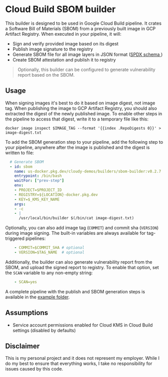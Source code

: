 # Cloud Build SBOM builder

This builder is designed to be used in Google Cloud Build pipeline. It crates a Software Bill of Materials (SBOM) from a previously built image in GCP Artifact Registry. When executed in your pipeline, it will:

* Sign and verify provided image based on its digest
* Publish image signature to the registry
* Generate SBOM file for all image layers in JSON format ([SPDX schema ](https://github.com/spdx/spdx-spec/blob/v2.2/schemas/spdx-schema.json))
* Create SBOM attestation and publish it to registry

> Optionally, this builder can be configured to generate vulnerability report based on the SBOM. 

## Usage

When signing images it's best to do it based on image digest, not image tag. When publishing the image to GCP Artifact Registry, you should also extracted the digest of the newly published image. To enable other steps in the pipeline to access that digest, write it to a temporary file like this:

```shell
docker image inspect $IMAGE_TAG --format '{{index .RepoDigests 0}}' > image-digest.txt
```

To add the SBOM generation step to your pipeline, add the following step to your pipeline, anywhere after the image is published and the digest is written to file:

```yaml
  # Generate SBOM
  - id: sbom
    name: us-docker.pkg.dev/cloudy-demos/builders/sbom-builder:v0.2.7
    entrypoint: /bin/bash
    waitFor: ["prev-step"]
    env:
    - PROJECT=$PROJECT_ID
    - REGISTRY=${LOCATION}-docker.pkg.dev
    - KEY=$_KMS_KEY_NAME
    args:
    - -c
    - |
      /usr/local/bin/builder $(/bin/cat image-digest.txt)
```

Optionally, you can also add image tag (`COMMIT`) and commit sha (`VERSION`) during image signing. The built-in variables are always available for tag-triggered pipelines: 

```yaml
    - COMMIT=$COMMIT_SHA # optional
    - VERSION=$TAG_NAME  # optional
```

Additionally, the builder can also generate vulnerability report from the SBOM, and upload the signed report to registry. To enable that option, set the `SCAN` variable to any non-empty string: 

```yaml
    - SCAN=yes
```

A complete pipeline with the publish and SBOM generation steps is available in the [example folder](example/cloudbuild.yaml).

## Assumptions 

* Service account permissions enabled for Cloud KMS in Cloud Build settings (disabled by defaults)


## Disclaimer

This is my personal project and it does not represent my employer. While I do my best to ensure that everything works, I take no responsibility for issues caused by this code.